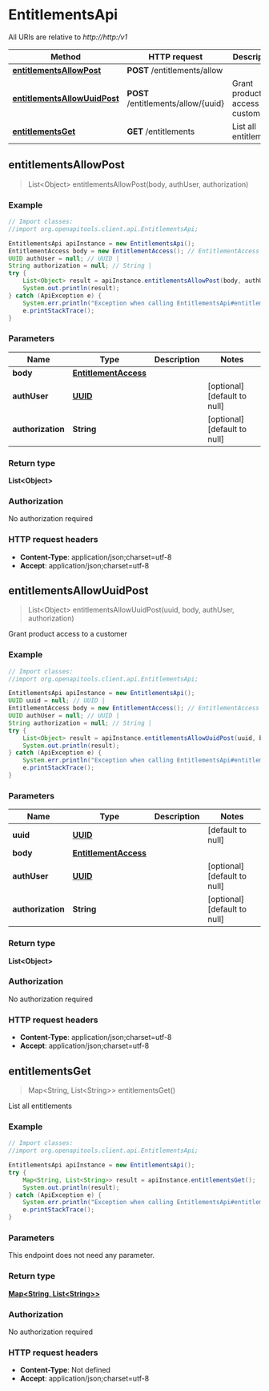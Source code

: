 # EntitlementsApi

All URIs are relative to *http://http:/v1*

Method | HTTP request | Description
------------- | ------------- | -------------
[**entitlementsAllowPost**](EntitlementsApi.md#entitlementsAllowPost) | **POST** /entitlements/allow | 
[**entitlementsAllowUuidPost**](EntitlementsApi.md#entitlementsAllowUuidPost) | **POST** /entitlements/allow/{uuid} | Grant product access to a customer
[**entitlementsGet**](EntitlementsApi.md#entitlementsGet) | **GET** /entitlements | List all entitlements



## entitlementsAllowPost

> List&lt;Object&gt; entitlementsAllowPost(body, authUser, authorization)



### Example

```java
// Import classes:
//import org.openapitools.client.api.EntitlementsApi;

EntitlementsApi apiInstance = new EntitlementsApi();
EntitlementAccess body = new EntitlementAccess(); // EntitlementAccess | 
UUID authUser = null; // UUID | 
String authorization = null; // String | 
try {
    List<Object> result = apiInstance.entitlementsAllowPost(body, authUser, authorization);
    System.out.println(result);
} catch (ApiException e) {
    System.err.println("Exception when calling EntitlementsApi#entitlementsAllowPost");
    e.printStackTrace();
}
```

### Parameters


Name | Type | Description  | Notes
------------- | ------------- | ------------- | -------------
 **body** | [**EntitlementAccess**](EntitlementAccess.md)|  |
 **authUser** | [**UUID**](.md)|  | [optional] [default to null]
 **authorization** | **String**|  | [optional] [default to null]

### Return type

**List&lt;Object&gt;**

### Authorization

No authorization required

### HTTP request headers

- **Content-Type**: application/json;charset=utf-8
- **Accept**: application/json;charset=utf-8


## entitlementsAllowUuidPost

> List&lt;Object&gt; entitlementsAllowUuidPost(uuid, body, authUser, authorization)

Grant product access to a customer

### Example

```java
// Import classes:
//import org.openapitools.client.api.EntitlementsApi;

EntitlementsApi apiInstance = new EntitlementsApi();
UUID uuid = null; // UUID | 
EntitlementAccess body = new EntitlementAccess(); // EntitlementAccess | 
UUID authUser = null; // UUID | 
String authorization = null; // String | 
try {
    List<Object> result = apiInstance.entitlementsAllowUuidPost(uuid, body, authUser, authorization);
    System.out.println(result);
} catch (ApiException e) {
    System.err.println("Exception when calling EntitlementsApi#entitlementsAllowUuidPost");
    e.printStackTrace();
}
```

### Parameters


Name | Type | Description  | Notes
------------- | ------------- | ------------- | -------------
 **uuid** | [**UUID**](.md)|  | [default to null]
 **body** | [**EntitlementAccess**](EntitlementAccess.md)|  |
 **authUser** | [**UUID**](.md)|  | [optional] [default to null]
 **authorization** | **String**|  | [optional] [default to null]

### Return type

**List&lt;Object&gt;**

### Authorization

No authorization required

### HTTP request headers

- **Content-Type**: application/json;charset=utf-8
- **Accept**: application/json;charset=utf-8


## entitlementsGet

> Map&lt;String, List&lt;String&gt;&gt; entitlementsGet()

List all entitlements

### Example

```java
// Import classes:
//import org.openapitools.client.api.EntitlementsApi;

EntitlementsApi apiInstance = new EntitlementsApi();
try {
    Map<String, List<String>> result = apiInstance.entitlementsGet();
    System.out.println(result);
} catch (ApiException e) {
    System.err.println("Exception when calling EntitlementsApi#entitlementsGet");
    e.printStackTrace();
}
```

### Parameters

This endpoint does not need any parameter.

### Return type

[**Map&lt;String, List&lt;String&gt;&gt;**](List.md)

### Authorization

No authorization required

### HTTP request headers

- **Content-Type**: Not defined
- **Accept**: application/json;charset=utf-8

